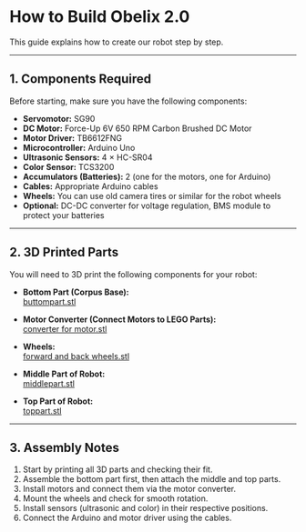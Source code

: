# How to Build Obelix 2.0

This guide explains how to create our robot step by step.

---

## 1. Components Required

Before starting, make sure you have the following components:

- **Servomotor:** SG90  
- **DC Motor:** Force-Up 6V 650 RPM Carbon Brushed DC Motor  
- **Motor Driver:** TB6612FNG  
- **Microcontroller:** Arduino Uno  
- **Ultrasonic Sensors:** 4 × HC-SR04  
- **Color Sensor:** TCS3200  
- **Accumulators (Batteries):** 2 (one for the motors, one for Arduino)  
- **Cables:** Appropriate Arduino cables  
- **Wheels:** You can use old camera tires or similar for the robot wheels  
- **Optional:** DC-DC converter for voltage regulation, BMS module to protect your batteries  

---

## 2. 3D Printed Parts

You will need to 3D print the following components for your robot:

- **Bottom Part (Corpus Base):**  
  [buttompart.stl](https://github.com/Eisenwall/WRO---Union/blob/main/files%20and%20details%20to%20create%20obelix%202.0/3d%20models/buttompart.gx)  

- **Motor Converter (Connect Motors to LEGO Parts):**  
  [converter for motor.stl](https://github.com/Eisenwall/WRO---Union/blob/main/files%20and%20details%20to%20create%20obelix%202.0/3d%20models/adapters.gx)   

- **Wheels:**  
  [forward and back wheels.stl](https://github.com/Eisenwall/WRO---Union/blob/main/files%20and%20details%20to%20create%20obelix%202.0/3d%20models/wheels.gx)

- **Middle Part of Robot:**  
  [middlepart.stl](https://github.com/Eisenwall/WRO---Union/blob/main/files%20and%20details%20to%20create%20obelix%202.0/3d%20models/middpart.stl)  

- **Top Part of Robot:**  
  [toppart.stl](https://github.com/Eisenwall/WRO---Union/blob/main/files%20and%20details%20to%20create%20obelix%202.0/3d%20models/top-part.stl)  

---

## 3. Assembly Notes

1. Start by printing all 3D parts and checking their fit.  
2. Assemble the bottom part first, then attach the middle and top parts.  
3. Install motors and connect them via the motor converter.  
4. Mount the wheels and check for smooth rotation.  
5. Install sensors (ultrasonic and color) in their respective positions.  
6. Connect the Arduino and motor driver using the cables.  
